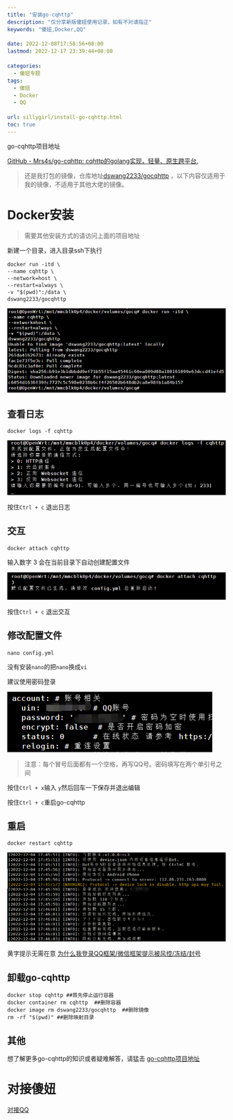 ```yaml
---
title: "安装go-cqhttp"
description: "仅分享新版傻妞使用记录，如有不对请指正"
keywords: "傻妞,Docker,QQ"

date: 2022-12-08T17:58:56+08:00
lastmod: 2022-12-17 23:39:44+08:00

categories:
  - 傻妞专题
tags:
  - 傻妞
  - Docker
  - QQ

url: sillygirl/install-go-cqhttp.html
toc: true
---
```

go-cqhttp项目地址 <a name="section1"></a>

[GitHub - Mrs4s/go-cqhttp: cqhttp的golang实现，轻量、原生跨平台.](https://github.com/Mrs4s/go-cqhttp)

> 还是我打包的镜像，仓库地址[dswang2233/gocqhttp](https://hub.docker.com/r/dswang2233/gocqhttp) ，以下内容仅适用于我的镜像，不适用于其他大佬的镜像。

# Docker安装

> 需要其他安装方式的请访问上面的项目地址

新建一个目录，进入目录ssh下执行

```
docker run -itd \
--name cqhttp \
--network=host \
--restart=always \
-v "$(pwd)":/data \
dswang2233/gocqhttp
```

![image.png](install-go-cqhttp/image.png)

## 查看日志

```Shell
docker logs -f cqhttp
```

![image.png](install-go-cqhttp/image1.png)

按住`Ctrl + c` 退出日志

## 交互

```Shell
docker attach cqhttp
```

输入数字 3 会在当前目录下自动创建配置文件

![image.png](install-go-cqhttp/image2.png)

按住`Ctrl + c` 退出交互

## 修改配置文件

```Shell
nano config.yml
```
没有安装`nano`的把`nano`换成`vi`

建议使用密码登录

![image.png](install-go-cqhttp/image3.png)

> 注意：每个冒号后面都有一个空格，再写QQ号。密码填写在两个单引号之间

按住`Ctrl + x`输入 `y`然后回车一下保存并退出编辑

按住`Ctrl + c`重启go-cqhttp

## 重启

```Shell
docker restart cqhttp
```

![image.png](install-go-cqhttp/image4.png)

黄字提示无需在意 [为什么我登录QQ框架/微信框架提示被风控/冻结/封号](Q&A.html#为什么我登录qq框架微信框架提示被风控冻结封号)

## 卸载go-cqhttp

```Shell
docker stop cqhttp ##首先停止运行容器
docker container rm cqhttp  ##删除容器
docker image rm dswang2233/gocqhttp  ##删除镜像
rm -rf "$(pwd)" ##删除映射目录
```

## 其他

想了解更多go-cqhttp的知识或者疑难解答，请猛击 <a href="#section1">go-cqhttp项目地址</a>

# 对接傻妞

[对接QQ](QQ.html)
